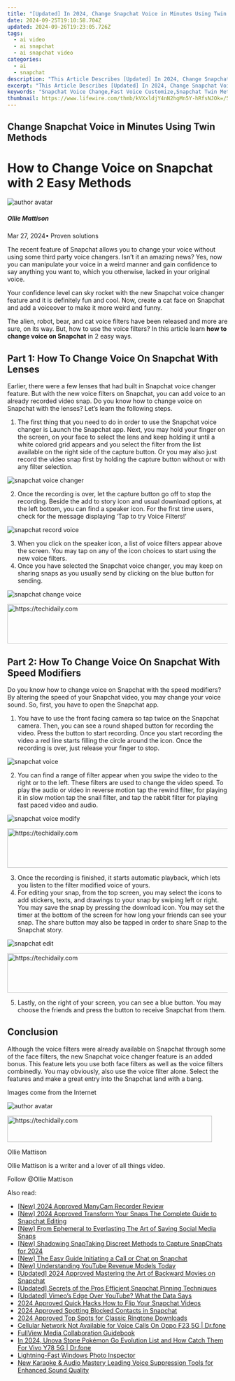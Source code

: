 ```yaml
---
title: "[Updated] In 2024, Change Snapchat Voice in Minutes Using Twin Methods"
date: 2024-09-25T19:10:58.704Z
updated: 2024-09-26T19:23:05.726Z
tags:
  - ai video
  - ai snapchat
  - ai snapchat video
categories:
  - ai
  - snapchat
description: "This Article Describes [Updated] In 2024, Change Snapchat Voice in Minutes Using Twin Methods"
excerpt: "This Article Describes [Updated] In 2024, Change Snapchat Voice in Minutes Using Twin Methods"
keywords: "Snapchat Voice Change,Fast Voice Customize,Snapchat Twin Method,Quick Snapchat Pitch,Adjust Snapchat Audio,Minimal Voice Modify,Snapchat Twin Techniques"
thumbnail: https://www.lifewire.com/thmb/kVXxldjY4nN2hgMn5Y-hRfsNJOk=/540x405/filters:no_upscale():max_bytes(150000):strip_icc()/Catherine_Falls_Commercial_Getty_Images-a30e58e942654fddb4423949948f3a2e.jpg
---
```


## Change Snapchat Voice in Minutes Using Twin Methods

# How to Change Voice on Snapchat with 2 Easy Methods

![author avatar](https://images.wondershare.com/filmora/article-images/ollie-mattison.jpg)

##### Ollie Mattison

 Mar 27, 2024• Proven solutions

 The recent feature of Snapchat allows you to change your voice without using some third party voice changers. Isn’t it an amazing news? Yes, now you can manipulate your voice in a weird manner and gain confidence to say anything you want to, which you otherwise, lacked in your original voice.

 Your confidence level can sky rocket with the new Snapchat voice changer feature and it is definitely fun and cool. Now, create a cat face on Snapchat and add a voiceover to make it more weird and funny.

 The alien, robot, bear, and cat voice filters have been released and more are sure, on its way. But, how to use the voice filters? In this article learn **how to change voice on Snapchat** in 2 easy ways.

## Part 1: How To Change Voice On Snapchat With Lenses

 Earlier, there were a few lenses that had built in Snapchat voice changer feature. But with the new voice filters on Snapchat, you can add voice to an already recorded video snap. Do you know how to change voice on Snapchat with the lenses? Let’s learn the following steps.

1. The first thing that you need to do in order to use the Snapchat voice changer is Launch the Snapchat app. Next, you may hold your finger on the screen, on your face to select the lens and keep holding it until a white colored grid appears and you select the filter from the list available on the right side of the capture button. Or you may also just record the video snap first by holding the capture button without or with any filter selection.

![snapchat voice changer](https://images.wondershare.com/filmora/article-images/snapchat-voice-changer.JPG)

2. Once the recording is over, let the capture button go off to stop the recording. Beside the add to story icon and usual download options, at the left bottom, you can find a speaker icon. For the first time users, check for the message displaying ‘Tap to try Voice Filters!’

![snapchat record voice ](https://images.wondershare.com/filmora/article-images/snapchat-record-voice.JPG)

3. When you click on the speaker icon, a list of voice filters appear above the screen. You may tap on any of the icon choices to start using the new voice filters.
4. Once you have selected the Snapchat voice changer, you may keep on sharing snaps as you usually send by clicking on the blue button for sending.

![snapchat change voice ](https://images.wondershare.com/filmora/article-images/snapchat-change-voice.JPG)

<!-- affiliate ads begin -->
<a href="https://review-au.sjv.io/c/5597632/2135316/14409" target="_top" id="2135316">
  <img src="//a.impactradius-go.com/display-ad/14409-2135316" border="0" alt="https://techidaily.com" width="728" height="90"/>
</a>
<img height="0" width="0" src="https://review-au.sjv.io/i/5597632/2135316/14409" style="position:absolute;visibility:hidden;" border="0" />
<!-- affiliate ads end -->

## Part 2: How To Change Voice On Snapchat With Speed Modifiers

 Do you know how to change voice on Snapchat with the speed modifiers? By altering the speed of your Snapchat video, you may change your voice sound. So, first, you have to open the Snapchat app.

1. You have to use the front facing camera so tap twice on the Snapchat camera. Then, you can see a round shaped button for recording the video. Press the button to start recording. Once you start recording the video a red line starts filling the circle around the icon. Once the recording is over, just release your finger to stop.

![snapchat voice ](https://images.wondershare.com/filmora/article-images/snapchat-voice-filter.JPG)

2. You can find a range of filter appear when you swipe the video to the right or to the left. These filters are used to change the video speed. To play the audio or video in reverse motion tap the rewind filter, for playing it in slow motion tap the snail filter, and tap the rabbit filter for playing fast paced video and audio.

![snapchat voice modify](https://images.wondershare.com/filmora/article-images/snapchat-vocie-modify.JPG)

<!-- affiliate ads begin -->
<a href="https://aligracehair.sjv.io/c/5597632/2027181/19272" target="_top" id="2027181">
  <img src="//a.impactradius-go.com/display-ad/19272-2027181" border="0" alt="https://techidaily.com" width="728" height="90"/>
</a>
<img height="0" width="0" src="https://aligracehair.sjv.io/i/5597632/2027181/19272" style="position:absolute;visibility:hidden;" border="0" />
<!-- affiliate ads end -->

3. Once the recording is finished, it starts automatic playback, which lets you listen to the filter modified voice of yours.
4. For editing your snap, from the top screen, you may select the icons to add stickers, texts, and drawings to your snap by swiping left or right. You may save the snap by pressing the download icon. You may set the timer at the bottom of the screen for how long your friends can see your snap. The share button may also be tapped in order to share Snap to the Snapchat story.

![snapchat edit](https://images.wondershare.com/filmora/article-images/snapchat-edit.JPG)

<!-- affiliate ads begin -->
<a href="https://aligracehair.sjv.io/c/5597632/1925549/19272" target="_top" id="1925549">
  <img src="//a.impactradius-go.com/display-ad/19272-1925549" border="0" alt="https://techidaily.com" width="728" height="90"/>
</a>
<img height="0" width="0" src="https://aligracehair.sjv.io/i/5597632/1925549/19272" style="position:absolute;visibility:hidden;" border="0" />
<!-- affiliate ads end -->

5. Lastly, on the right of your screen, you can see a blue button. You may choose the friends and press the button to receive Snapchat from them.

## Conclusion

 Although the voice filters were already available on Snapchat through some of the face filters, the new Snapchat voice changer feature is an added bonus. This feature lets you use both face filters as well as the voice filters combinedly. You may obviously, also use the voice filter alone. Select the features and make a great entry into the Snapchat land with a bang.

 Images come from the Internet

![author avatar](https://images.wondershare.com/filmora/article-images/ollie-mattison.jpg)

<!-- affiliate ads begin -->
<a href="https://bluettius.sjv.io/c/5597632/2139118/17108" target="_top" id="2139118">
  <img src="//a.impactradius-go.com/display-ad/17108-2139118" border="0" alt="https://techidaily.com" width="468" height="60"/>
</a>
<img height="0" width="0" src="https://bluettius.sjv.io/i/5597632/2139118/17108" style="position:absolute;visibility:hidden;" border="0" />
<!-- affiliate ads end -->

Ollie Mattison

Ollie Mattison is a writer and a lover of all things video.

Follow @Ollie Mattison

<ins class="adsbygoogle"
      style="display:block"
      data-ad-client="ca-pub-7571918770474297"
      data-ad-slot="8358498916"
      data-ad-format="auto"
      data-full-width-responsive="true"></ins>

<span class="atpl-alsoreadstyle">Also read:</span>
<div><ul>
<li><a href="https://desktop-recording.techidaily.com/new-2024-approved-manycam-recorder-review/"><u>[New] 2024 Approved ManyCam Recorder Review</u></a></li>
<li><a href="https://snapchat-videos.techidaily.com/new-2024-approved-transform-your-snaps-the-complete-guide-to-snapchat-editing/"><u>[New] 2024 Approved Transform Your Snaps The Complete Guide to Snapchat Editing</u></a></li>
<li><a href="https://snapchat-videos.techidaily.com/new-from-ephemeral-to-everlasting-the-art-of-saving-social-media-snaps/"><u>[New] From Ephemeral to Everlasting The Art of Saving Social Media Snaps</u></a></li>
<li><a href="https://snapchat-videos.techidaily.com/new-shadowing-snaptaking-discreet-methods-to-capture-snapchats-for-2024/"><u>[New] Shadowing SnapTaking Discreet Methods to Capture SnapChats for 2024</u></a></li>
<li><a href="https://snapchat-videos.techidaily.com/new-the-easy-guide-initiating-a-call-or-chat-on-snapchat/"><u>[New] The Easy Guide Initiating a Call or Chat on Snapchat</u></a></li>
<li><a href="https://facebook-record-videos.techidaily.com/new-understanding-youtube-revenue-models-today/"><u>[New] Understanding YouTube Revenue Models Today</u></a></li>
<li><a href="https://snapchat-videos.techidaily.com/updated-2024-approved-mastering-the-art-of-backward-movies-on-snapchat/"><u>[Updated] 2024 Approved Mastering the Art of Backward Movies on Snapchat</u></a></li>
<li><a href="https://snapchat-videos.techidaily.com/updated-secrets-of-the-pros-efficient-snapchat-pinning-techniques/"><u>[Updated] Secrets of the Pros Efficient Snapchat Pinning Techniques</u></a></li>
<li><a href="https://facebook-video-share.techidaily.com/updated-vimeos-edge-over-youtube-what-the-data-says/"><u>[Updated] Vimeo’s Edge Over YouTube? What the Data Says</u></a></li>
<li><a href="https://snapchat-videos.techidaily.com/2024-approved-quick-hacks-how-to-flip-your-snapchat-videos/"><u>2024 Approved Quick Hacks How to Flip Your Snapchat Videos</u></a></li>
<li><a href="https://snapchat-videos.techidaily.com/2024-approved-spotting-blocked-contacts-in-snapchat/"><u>2024 Approved Spotting Blocked Contacts in Snapchat</u></a></li>
<li><a href="https://fox-boxes.techidaily.com/2024-approved-top-spots-for-classic-ringtone-downloads/"><u>2024 Approved Top Spots for Classic Ringtone Downloads</u></a></li>
<li><a href="https://howto.techidaily.com/cellular-network-not-available-for-voice-calls-on-oppo-f23-5g-drfone-by-drfone-fix-android-problems-fix-android-problems/"><u>Cellular Network Not Available for Voice Calls On Oppo F23 5G | Dr.fone</u></a></li>
<li><a href="https://youtube-videos.techidaily.com/fullview-media-collaboration-guidebook/"><u>FullView Media Collaboration Guidebook</u></a></li>
<li><a href="https://change-location.techidaily.com/in-2024-unova-stone-pokemon-go-evolution-list-and-how-catch-them-for-vivo-y78-5g-drfone-by-drfone-virtual-android/"><u>In 2024, Unova Stone Pokémon Go Evolution List and How Catch Them For Vivo Y78 5G | Dr.fone</u></a></li>
<li><a href="https://extra-resources.techidaily.com/lightning-fast-windows-photo-inspector/"><u>Lightning-Fast Windows Photo Inspector</u></a></li>
<li><a href="https://sound-optimizing.techidaily.com/new-karaoke-and-audio-mastery-leading-voice-suppression-tools-for-enhanced-sound-quality/"><u>New Karaoke & Audio Mastery Leading Voice Suppression Tools for Enhanced Sound Quality</u></a></li>
</ul></div>

